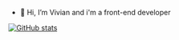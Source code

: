 - 👋 Hi, I’m Vivian and i'm a front-end developer

[![GitHub stats](https://github-readme-stats-eight-theta.vercel.app/api?username=Vivian2810&count_private=true&show_icons=true&hide_border=true&bg_color=DEG,3292B3,137575&title_color=FFFFFF&text_color=FFFFFF&icon_color=f5a720&custom_title=GitHub%20Stats&include_all_commits=true)](https://github.com/Vivian2810)

